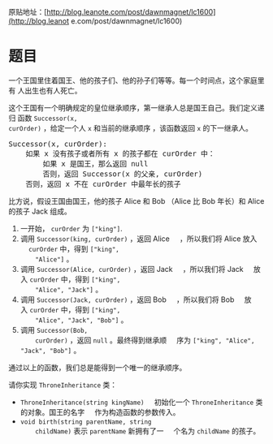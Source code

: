 原贴地址：[http://blog.leanote.com/post/dawnmagnet/lc1600](http://blog.leanot
e.com/post/dawnmagnet/lc1600)
# 题目
<p>一个王国里住着国王、他的孩子们、他的孙子们等等。每一个时间点，这个家庭里有
人出生也有人死亡。</p>
<p>这个王国有一个明确规定的皇位继承顺序，第一继承人总是国王自己。我们定义递归
函数&nbsp;<code>Successor(x, 
curOrder)</code>&nbsp;，给定一个人&nbsp;<code>x</code>&nbsp;和当前的继承顺序
，该函数返回 <code>x</code>&nbsp;的下一继承人。</p>
<pre>Successor(x, curOrder):
    如果 x 没有孩子或者所有 x 的孩子都在 curOrder 中：
        如果 x 是国王，那么返回 null
        否则，返回 Successor(x 的父亲, curOrder)
    否则，返回 x 不在 curOrder 中最年长的孩子
</pre>
<p>比方说，假设王国由国王，他的孩子&nbsp;Alice 和 Bob （Alice 比 
Bob&nbsp;年长）和 Alice 的孩子&nbsp;Jack 组成。</p>
<ol>
    <li>一开始，&nbsp;<code>curOrder</code>&nbsp;为&nbsp;<code>["king"]</code
    >.</li>
    <li>调用&nbsp;<code>Successor(king, curOrder)</code>&nbsp;，返回 Alice 
    ，所以我们将 Alice 放入 
    <code>curOrder</code>&nbsp;中，得到&nbsp;<code>["king", 
    "Alice"]</code>&nbsp;。</li>
    <li>调用&nbsp;<code>Successor(Alice, curOrder)</code>&nbsp;，返回 Jack 
    ，所以我们将 Jack 
    放入&nbsp;<code>curOrder</code>&nbsp;中，得到&nbsp;<code>["king", 
    "Alice", "Jack"]</code>&nbsp;。</li>
    <li>调用&nbsp;<code>Successor(Jack, curOrder)</code>&nbsp;，返回 Bob 
    ，所以我们将 Bob 
    放入&nbsp;<code>curOrder</code>&nbsp;中，得到&nbsp;<code>["king", 
    "Alice", "Jack", "Bob"]</code>&nbsp;。</li>
    <li>调用&nbsp;<code>Successor(Bob, 
    curOrder)</code>&nbsp;，返回&nbsp;<code>null</code>&nbsp;。最终得到继承顺
    序为&nbsp;<code>["king", "Alice", "Jack", "Bob"]</code>&nbsp;。</li>
</ol>
<p>通过以上的函数，我们总是能得到一个唯一的继承顺序。</p>
<p>请你实现&nbsp;<code>ThroneInheritance</code>&nbsp;类：</p>
<ul>
    <li><code>ThroneInheritance(string kingName)</code> 
    初始化一个&nbsp;<code>ThroneInheritance</code>&nbsp;类的对象。国王的名字
    作为构造函数的参数传入。</li>
    <li><code>void birth(string parentName, string 
    childName)</code>&nbsp;表示&nbsp;<code>parentName</code>&nbsp;新拥有了一
    个名为&nbsp;<code>childName</code>&nbsp;的孩子。</li></ul>
